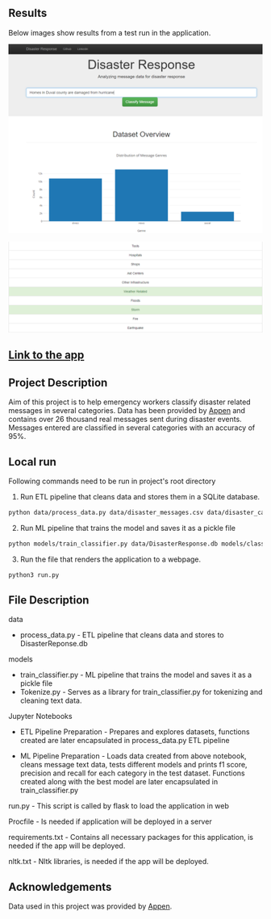 ## Results 

Below images show results from a test run in the application.

![Main Page](https://github.com/Lori-ml/Disaster-Response-App/blob/main/images/Main%20page.PNG)

![Prediction](https://github.com/Lori-ml/Disaster-Response-App/blob/main/images/Classification.PNG)

## [Link to the app](https://dashboard.heroku.com/apps/myapp-worldbankdata-florida-1)

## Project Description

Aim of this project is to help emergency workers classify disaster related messages in several categories. Data has been provided by [Appen](https://appen.com/) and contains over 26 thousand real messages sent during disaster events. Messages entered are classified in several categories with an accuracy of 95%. 

## Local run

Following commands need to be run in project's root directory

1. Run ETL pipeline that cleans data and stores them in a SQLite database.
```bash
python data/process_data.py data/disaster_messages.csv data/disaster_categories.csv data/DisasterResponse.db
```
2. Run ML pipeline that trains the model and saves it as a pickle file
```bash
python models/train_classifier.py data/DisasterResponse.db models/classifier.pkl
```
3. Run the file that renders the application to a webpage.
```bash
python3 run.py
```

## File Description 

data 
 - process_data.py - ETL pipeline that cleans data and stores to DisasterReponse.db

models
 - train_classifier.py - ML pipeline that trains the model and saves it as a pickle file
 - Tokenize.py - Serves as a library for train_classifier.py for tokenizing and cleaning text data.

Jupyter Notebooks

- ETL Pipeline Preparation - Prepares and explores datasets, functions created are later encapsulated in  process_data.py ETL pipeline

- ML Pipeline Preparation -  Loads data created from above notebook, cleans message text data, tests different models and prints f1 score, precision and recall for each category in the test dataset. Functions created along with the best model are later encapsulated in train_classifier.py

run.py - This script is called by flask to load the application in web

Procfile - Is needed if application will be deployed in a server

requirements.txt - Contains all necessary packages for this application, is needed if the app will be deployed.

nltk.txt - Nltk libraries, is needed if the app will be deployed.

## Acknowledgements
Data used in this project was provided by [Appen](https://appen.com/).
